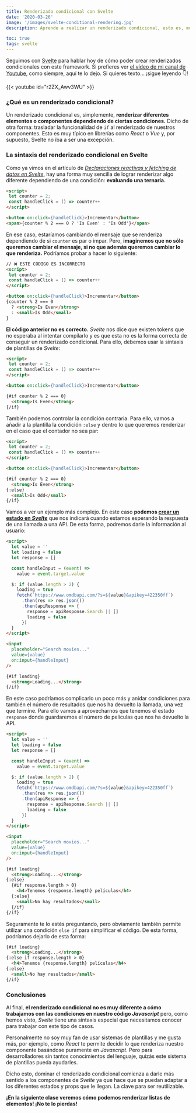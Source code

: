 ```yaml
---
title: Renderizado condicional con Svelte
date: '2020-03-26'
image: '/images/svelte-conditional-rendering.jpg'
description: Aprende a realizar un renderizado condicional, esto es, mostrar diferentes elementos o componentes de Svelte dependiendo de una condición

toc: true
tags: svelte
---
```


Seguimos con [Svelte](https://midu.dev/introducci%C3%B3n-a-svelte/) para hablar hoy de cómo poder crear renderizados condicionales con este framework. Si prefieres ver [el vídeo de mi canal de Youtube](https://www.youtube.com/c/midudev?sub_confirmation=1), como siempre, aquí te lo dejo. Si quieres texto... ¡sigue leyendo 👇!

{{< youtube id="r2ZX_Awv3WU" >}}

### ¿Qué es un renderizado condicional?

Un renderizado condicional es, simplemente, **renderizar diferentes elementos o componentes dependiendo de ciertas condiciones.** Dicho de otra forma: trasladar la funcionalidad de `if` al renderizado de nuestros componentes. Esto es muy típico en librerías como *React* o *Vue* y, por supuesto, Svelte no iba a ser una excepción.

### La sintaxis del renderizado condicional en Svelte

Como ya vimos en el artículo de *[Declaraciones reactivas y fetching de datos en Svelte](https://midu.dev/componentes-y-estado-en-svelte/)*, hay una forma muy sencilla de lograr renderizar algo diferente dependiendo de una condición: **evaluando una ternaria.**

```html {hl_lines=["7"]}
<script>
 let counter = 2;
 const handleClick = () => counter++
</script>

<button on:click={handleClick}>Incrementar</button>
<span>{counter % 2 === 0 ? 'Is Even' : 'Is Odd'}</span>
```

En ese caso, estaríamos cambiando el mensaje que se renderiza dependiendo de si `counter` es par o impar. Pero, **imaginemos que no sólo queremos cambiar el mensaje, si no que además queremos cambiar lo que renderiza.** Podríamos probar a hacer lo siguiente:

```html {hl_lines=["7-10"]}
// ❌ ESTE CÓDIGO ES INCORRECTO
<script>
 let counter = 2;
 const handleClick = () => counter++
</script>

<button on:click={handleClick}>Incrementar</button>
{counter % 2 === 0
  ? <strong>Is Even</strong>
  : <small>Is Odd</small>
}
```

**El código anterior no es correcto.** *Svelte* nos dice que existen tokens que no esperaba al intentar compilarlo y es que esta no es la forma correcta de conseguir un renderizado condicional. Para ello, debemos usar la sintaxis de plantillas de *Svelte*:

```html {hl_lines=["8-11"]}
<script>
 let counter = 2;
 const handleClick = () => counter++
</script>

<button on:click={handleClick}>Incrementar</button>

{#if counter % 2 === 0}
  <strong>Is Even</strong>
{/if}
```

También podemos controlar la condición contraria. Para ello, vamos a añadir a la plantilla la condición `:else` y dentro lo que queremos renderizar en el caso que el contador no sea par:

```html {hl_lines=["10-11"]}
<script>
 let counter = 2;
 const handleClick = () => counter++
</script>

<button on:click={handleClick}>Incrementar</button>

{#if counter % 2 === 0}
  <strong>Is Even</strong>
{:else}
  <small>Is Odd</small>
{/if}
```

Vamos a ver un ejemplo más complejo. En este caso **podemos [crear un estado en *Svelte*](https://midu.dev/componentes-y-estado-en-svelte/)** que nos indicará cuando estamos esperando la respuesta de una llamada a una API. De esta forma, podremos darle la información al usuario:

```html {hl_lines=["3", "10", "15", "26-28" ]}
<script>
  let value = ''
  let loading = false
  let response = []

  const handleInput = (event) =>
    value = event.target.value

  $: if (value.length > 2) {
    loading = true
    fetch(`https://www.omdbapi.com/?s=${value}&apikey=422350ff`)
      .then(res => res.json())
      .then(apiResponse => {
        response = apiResponse.Search || []
        loading = false
      })
  }
</script>

<input
  placeholder="Search movies..."
  value={value}
  on:input={handleInput}
/>

{#if loading}
  <strong>Loading...</strong>
{/if}
```

En este caso podríamos complicarlo un poco más y anidar condiciones para también el número de resultados que nos ha devuelto la llamada, una vez que termine. Para ello vamos a aprovecharnos que tenemos el estado `response` donde guardaremos el número de películas que nos ha devuelto la API.

```html {hl_lines=["4", "14", "29-33" ]}
<script>
  let value = ''
  let loading = false
  let response = []

  const handleInput = (event) =>
    value = event.target.value

  $: if (value.length > 2) {
    loading = true
    fetch(`https://www.omdbapi.com/?s=${value}&apikey=422350ff`)
      .then(res => res.json())
      .then(apiResponse => {
        response = apiResponse.Search || []
        loading = false
      })
  }
</script>

<input
  placeholder="Search movies..."
  value={value}
  on:input={handleInput}
/>

{#if loading}
  <strong>Loading...</strong>
{:else}
  {#if response.length > 0}
    <h4>Tenemos {response.length} películas</h4>
  {:else}
    <small>No hay resultados</small>
  {/if}
{/if}
```

Seguramente te lo estés preguntando, pero obviamente también permite utilizar una condición `else if` para simplificar el código. De esta forma, podríamos dejarlo de esta forma:

```html {hl_lines=["3-4" ]}
{#if loading}
  <strong>Loading...</strong>
{:else if response.length > 0}
  <h4>Tenemos {response.length} películas</h4>
{:else}
  <small>No hay resultados</small>
{/if}
```

### Conclusiones

Al final, **el renderizado condicional no es muy diferente a cómo trabajamos con las condiciones en nuestro código *Javascript*** pero, como hemos visto, *Svelte* tiene una sintaxis especial que necesitamos conocer para trabajar con este tipo de casos.

Personalmente no soy muy fan de usar sistemas de plantillas y me gusta más, por ejemplo, como *React* te permite decidir lo que renderiza nuestro componente basándose puramente en *Javascript*. Pero para desarrolladores sin tantos conocimientos del lenguaje, quizás este sistema de plantillas pueda ayudarles.

Dicho esto, dominar el renderizado condicional comienza a darle más sentido a los componentes de *Svelte* ya que hace que se puedan adaptar a los diferentes estados y props que le llegan. La clave para ser reutilizable.

**¡En la siguiente clase veremos cómo podemos renderizar listas de elementos! ¡No te lo pierdas!**